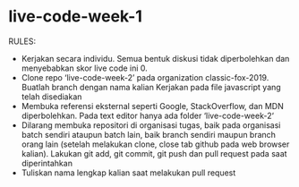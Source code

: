 # live-code-week-1

RULES:

- Kerjakan secara individu. Semua bentuk diskusi tidak diperbolehkan dan menyebabkan skor live code ini 0.
- Clone repo ‘live-code-week-2’ pada organization classic-fox-2019. Buatlah branch dengan nama kalian
Kerjakan pada file javascript yang telah disediakan
- Membuka referensi eksternal seperti Google, StackOverflow, dan MDN diperbolehkan.
Pada text editor hanya ada folder ‘live-code-week-2‘
- Dilarang membuka repositori di organisasi tugas, baik pada organisasi batch sendiri ataupun batch lain, baik branch sendiri maupun branch orang lain (setelah melakukan clone, close tab github pada web browser kalian). Lakukan git add, git commit, git push dan pull request pada saat diperintahkan
- Tuliskan nama lengkap kalian saat melakukan pull request